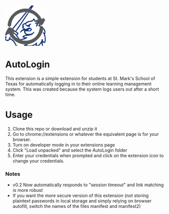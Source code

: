 ![autologin icon](icon128.png)
# AutoLogin 
This extension is a simple extension for students at St. Mark's School of Texas for automatically logging in to their online learning management system. This was created because the system logs users out after a short time. 

# Usage
1. Clone this repo or download and unzip it
2. Go to chrome://extensions or whatever the equivalent page is for your browser.
3. Turn on developer mode in your extensions page
4. Click "Load unpacked" and select the AutoLogin folder
5. Enter your credentials when prompted and click on the extension icon to change your credentials.
### Notes
- v0.2 Now automatically responds to "session timeout" and link matching is more robust
- If you want the more secure version of this extension (not storing plaintext passwords in local storage and simply relying on browser autofill, switch the names of the files manifest and manifest2)